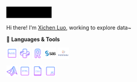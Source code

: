 <code><img height="30" src="https://github.com/luoxich01/images/blob/main/Hi there! I am Xichen.gif"></code>

Hi there! I'm [Xichen Luo](https://www.linkedin.com/in/luoxich01/), working to explore data~

:robot: **Languages & Tools**

<code><img height="30" src="https://github.com/luoxich01/images/blob/main/MySQL.png"></code>
<code><img height="30" src="https://github.com/luoxich01/images/blob/main/Python.png"></code>
<code><img height="30" src="https://github.com/luoxich01/images/blob/main/R.png"></code>
<code><img height="30" src="https://github.com/luoxich01/images/blob/main/SAS.png"></code>
<code><img height="30" src="https://github.com/luoxich01/images/blob/main/Tableau.png"></code>

<code><img height="30" src="https://github.com/luoxich01/images/blob/main/MATLAB.png"></code>
<code><img height="30" src="https://github.com/luoxich01/images/blob/main/HTML.png"></code>
<code><img height="30" src="https://github.com/luoxich01/images/blob/main/CSS.png"></code>
<code><img height="30" src="https://github.com/luoxich01/images/blob/main/JavaScript.png"></code>

